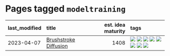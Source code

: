 # Pages tagged `modeltraining`

|last_modified|title|est. idea maturity|tags
|:---|:---|---:|:---|
|2023-04-07|[Brushstroke Diffusion](../brushstroke-diffusion.md)|1408|[![](https://img.shields.io/badge/tag-artisticstyletransfer-b3194)](../tags/artisticstyletransfer.md) [![](https://img.shields.io/badge/tag-creativity-34720)](../tags/creativity.md) [![](https://img.shields.io/badge/tag-deepgenerativemodeling-db71cb)](../tags/deepgenerativemodeling.md) [![](https://img.shields.io/badge/tag-experimental-53417a)](../tags/experimental.md) [![](https://img.shields.io/badge/tag-image_processing-96bcc)](../tags/image_processing.md) [![](https://img.shields.io/badge/tag-modeltraining-71e862)](../tags/modeltraining.md) [![](https://img.shields.io/badge/tag-painting-ad342b)](../tags/painting.md) [![](https://img.shields.io/badge/tag-wip-48fb29)](../tags/wip.md)|
